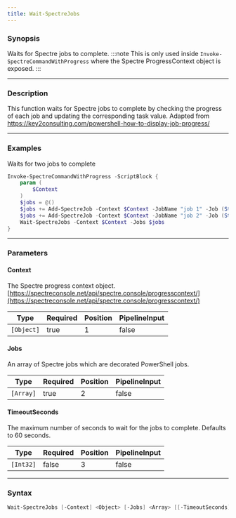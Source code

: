 ```yaml
---
title: Wait-SpectreJobs
---
```








### Synopsis
Waits for Spectre jobs to complete.
:::note
This is only used inside `Invoke-SpectreCommandWithProgress` where the Spectre ProgressContext object is exposed.
:::



---


### Description

This function waits for Spectre jobs to complete by checking the progress of each job and updating the corresponding task value.
Adapted from https://key2consulting.com/powershell-how-to-display-job-progress/



---


### Examples
Waits for two jobs to complete

```powershell
Invoke-SpectreCommandWithProgress -ScriptBlock {
    param (
        $Context
    )
    $jobs = @()
    $jobs += Add-SpectreJob -Context $Context -JobName "job 1" -Job (Start-Job { Start-Sleep -Seconds 5 })
    $jobs += Add-SpectreJob -Context $Context -JobName "job 2" -Job (Start-Job { Start-Sleep -Seconds 10 })
    Wait-SpectreJobs -Context $Context -Jobs $jobs
}
```


---


### Parameters
#### **Context**

The Spectre progress context object.
[https://spectreconsole.net/api/spectre.console/progresscontext/](https://spectreconsole.net/api/spectre.console/progresscontext/)






|Type      |Required|Position|PipelineInput|
|----------|--------|--------|-------------|
|`[Object]`|true    |1       |false        |



#### **Jobs**

An array of Spectre jobs which are decorated PowerShell jobs.






|Type     |Required|Position|PipelineInput|
|---------|--------|--------|-------------|
|`[Array]`|true    |2       |false        |



#### **TimeoutSeconds**

The maximum number of seconds to wait for the jobs to complete. Defaults to 60 seconds.






|Type     |Required|Position|PipelineInput|
|---------|--------|--------|-------------|
|`[Int32]`|false   |3       |false        |





---


### Syntax
```powershell
Wait-SpectreJobs [-Context] <Object> [-Jobs] <Array> [[-TimeoutSeconds] <Int32>] [<CommonParameters>]
```
